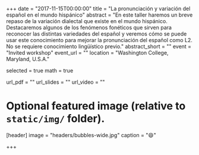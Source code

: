 +++
date = "2017-11-15T00:00:00"
title = "La pronunciación y variación del español en el mundo hispánico"
abstract = "En este taller haremos un breve repaso de la variación dialectal que existe en el mundo hispánico. Destacaremos algunos de los fenómenos fonéticos que sirven para reconocer las distintas variedades del español y veremos cómo se puede usar este conocimiento para mejorar la pronunciación del español como L2. No se requiere conocimiento lingüístico previo."
abstract_short = ""
event = "Invited workshop"
event_url = ""
location = "Washington College, Maryland, U.S.A."

selected = true
math = true

url_pdf = ""
url_slides = ""
url_video = ""

# Optional featured image (relative to `static/img/` folder).
[header]
image = "headers/bubbles-wide.jpg"
caption = ":smile:"

+++

